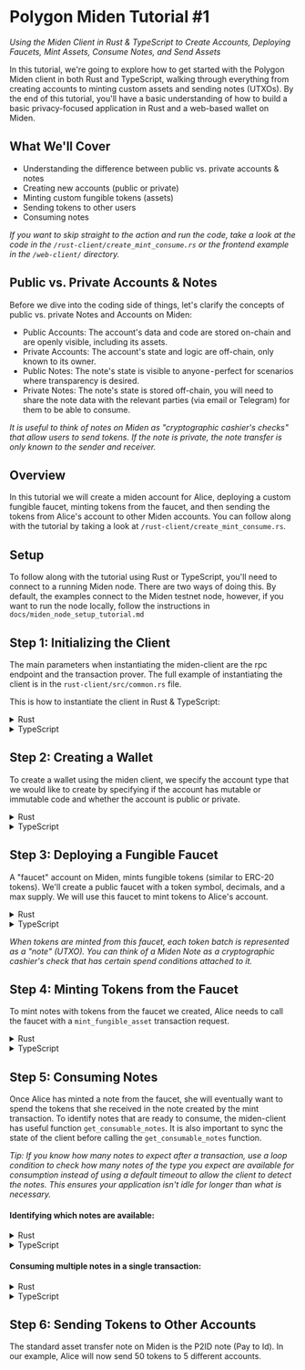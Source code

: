 # Polygon Miden Tutorial #1

*Using the Miden Client in Rust & TypeScript to Create Accounts, Deploying Faucets, Mint Assets, Consume Notes, and Send Assets*

In this tutorial, we're going to explore how to get started with the Polygon Miden client in both Rust and TypeScript, walking through everything from creating accounts to minting custom assets and sending notes (UTXOs). By the end of this tutorial, you'll have a basic understanding of how to build a basic privacy-focused application in Rust and a web-based wallet on Miden.

## What We'll Cover
* Understanding the difference between public vs. private accounts & notes
* Creating new accounts (public or private)
* Minting custom fungible tokens (assets)
* Sending tokens to other users
* Consuming notes

*If you want to skip straight to the action and run the code, take a look at the code in the `/rust-client/create_mint_consume.rs` or the frontend example in the `/web-client/` directory.*

## Public vs. Private Accounts & Notes
Before we dive into the coding side of things, let's clarify the concepts of public vs. private Notes and Accounts on Miden:

* Public Accounts: The account's data and code are stored on-chain and are openly visible, including its assets.
* Private Accounts: The account's state and logic are off-chain, only known to its owner.
* Public Notes: The note's state is visible to anyone - perfect for scenarios where transparency is desired.
* Private Notes: The note's state is stored off-chain, you will need to share the note data with the relevant parties (via email or Telegram) for them to be able to consume.

*It is useful to think of notes on Miden as "cryptographic cashier's checks" that allow users to send tokens. If the note is private, the note transfer is only known to the sender and receiver.*

## Overview

In this tutorial we will create a miden account for Alice, deploying a custom fungible faucet, minting tokens from the faucet, and then sending the tokens from Alice's account to other Miden accounts. You can follow along with the tutorial by taking a look at `/rust-client/create_mint_consume.rs`.  

## Setup

To follow along with the tutorial using Rust or TypeScript, you'll need to connect to a running Miden node. There are two ways of doing this. By default, the examples connect to the Miden testnet node, however, if you want to run the node locally, follow the instructions in `docs/miden_node_setup_tutorial.md`

## Step 1: Initializing the Client

The main parameters when instantiating the miden-client are the rpc endpoint and the transaction prover. The full example of instantiating the client is in the `rust-client/src/common.rs` file. 

This is how to instantiate the client in Rust & TypeScript:

<details>
<summary>Rust</summary>

```rust
let client = Client::new(
    rpc_client,
    rng_for_client,
    arc_store,
    Arc::new(authenticator),
    Arc::new(tx_prover),
    true,
);
```

</details>

<details>

<summary>TypeScript</summary>

```TypeScript
const nodeEndpoint = 'http://18.203.155.106:57291';
let webClient = webClient.create_client(nodeEndpoint)
```

</details>

## Step 2: Creating a Wallet

To create a wallet using the miden client, we specify the account type that we would like to create by specifying if the account has mutable or immutable code and whether the account is public or private.


<details>
<summary>Rust</summary>

```rust
let alice_template = AccountTemplate::BasicWallet {
    mutable_code: true,
    storage_mode: AccountStorageMode::Public,
};

let (alice_account, _alice_seed) = client.new_account(alice_template).await?;
```

</details>


<details>
<summary>TypeScript</summary>

```TypeScript
const accountId = await webClient.new_wallet(
  AccountStorageMode.public(), // storage type
  true                         // mutable
);
```

</details>


## Step 3: Deploying a Fungible Faucet

A "faucet" account on Miden, mints fungible tokens (similar to ERC-20 tokens). We'll create a public faucet with a token symbol, decimals, and a max supply. We will use this faucet to mint tokens to Alice's account. 


<details>
<summary>Rust</summary>

```rust
let faucet_template = AccountTemplate::FungibleFaucet {
    token_symbol: TokenSymbol::new("MID").unwrap(),
    decimals: 8,
    max_supply: 1_000_000,
    storage_mode: AccountStorageMode::Public,
};

let (faucet_account, _faucet_seed) = client.new_account(faucet_template).await?;
```

</details>


<details>
<summary>TypeScript</summary>

```rust
const faucetId = await webClient.new_faucet(
AccountStorageMode.public(),
false,
'MID',            // Token symbol
8,                // Decimals
BigInt(1_000_000) // max supply
);
```

</details>

*When tokens are minted from this faucet, each token batch is represented as a "note" (UTXO). You can think of a Miden Note as a cryptographic cashier's check that has certain spend conditions attached to it.*

## Step 4: Minting Tokens from the Faucet

To mint notes with tokens from the faucet we created, Alice needs to call the faucet with a `mint_fungible_asset` transaction request. 


<details>
<summary>Rust</summary>

```rust
let amount: i32 = 100;
let fungible_asset = FungibleAsset::new(faucet_account.id(), amount)
    .unwrap();

let transaction_request = TransactionRequest::mint_fungible_asset(
    fungible_asset.clone(),
    alice_account.id(),
    NoteType::Public,
    client.rng(),
)
.unwrap();

let tx_execution_result = client
    .new_transaction(faucet_account.id(), transaction_request)
    .await?;

client.submit_transaction(tx_execution_result).await?;
```

</details>

<details>
<summary>TypeScript</summary>

```TypeScript
const newTxnResult = await webClient.new_mint_transaction(
  _walletId,          // target wallet id
  _faucetId,          // faucet id
  NoteType.public(),  // Note Type
  amount              // amount
);
```

</details>

## Step 5: Consuming Notes

Once Alice has minted a note from the faucet, she will eventually want to spend the tokens that she received in the note created by the mint transaction. To identify notes that are ready to consume, the miden-client has useful function `get_consumable_notes`. It is also important to sync the state of the client before calling the `get_consumable_notes` function. 

*Tip: If you know how many notes to expect after a transaction, use a loop condition to check how many notes of the type you expect are available for consumption instead of using a default timeout to allow the client to detect the notes. This ensures your application isn't idle for longer than what is necessary.*

#### Identifying which notes are available:
<details>
<summary>Rust</summary>

```rust
let consumable_notes = client.get_consumable_notes(Some(alice_account.id())).await?;
```

</details>


<details>
<summary>TypeScript</summary>

```TypeScript
let notes = await webClient.get_consumable_notes(_accountId);
```

</details>

#### Consuming multiple notes in a single transaction:

<details>
<summary>Rust</summary>

```Rust
let transaction_request = TransactionRequest::consume_notes(list_of_note_ids);
let tx_execution_result = client
    .new_transaction(alice_account.id(), transaction_request)
    .await?;

client.submit_transaction(tx_execution_result).await?;
```

</details>


<details>
<summary>TypeScript</summary>

```TypeScript
const consumeTransactionResult = await webClient.new_consume_transaction(
  _targetAccountId,
  [noteId]
);
```

</details>


## Step 6: Sending Tokens to Other Accounts
The standard asset transfer note on Miden is the P2ID note (Pay to Id). In our example, Alice will now send 50 tokens to 5 different accounts.


